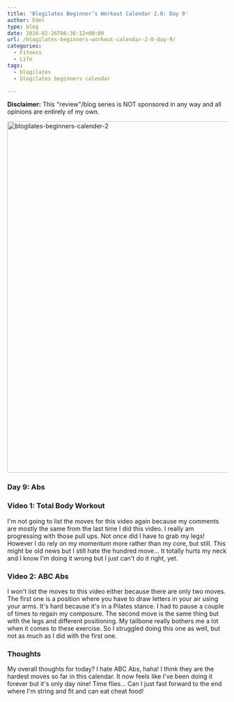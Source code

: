 ```yaml
---
title: 'Blogilates Beginner’s Workout Calendar 2.0: Day 9'
author: Edel
type: blog
date: 2016-02-26T06:36:12+00:00
url: /blogilates-beginners-workout-calendar-2-0-day-9/
categories:
  - Fitness
  - Life
tags:
  - blogilates
  - blogilates beginners calendar

---
```

**Disclaimer:** This "review"/blog series is NOT sponsored in any way and all opinions are entirely of my own.

<a href="http://scattered.me/wp-content/uploads/2016/02/blogilates-beginners-calender-2.png" rel="attachment wp-att-11076"><img src="http://scattered.me/wp-content/uploads/2016/02/blogilates-beginners-calender-2-1024x806.png" alt="blogilates-beginners-calender-2" width="1024" height="806" class="alignnone size-large wp-image-11076" srcset="http://erzadel.net/blog/wp-content/uploads/2016/02/blogilates-beginners-calender-2-1024x806.png 1024w, http://erzadel.net/blog/wp-content/uploads/2016/02/blogilates-beginners-calender-2-300x236.png 300w, http://erzadel.net/blog/wp-content/uploads/2016/02/blogilates-beginners-calender-2-768x604.png 768w" sizes="(max-width: 1024px) 100vw, 1024px" /></a>

### Day 9: Abs

### Video 1: Total Body Workout

I'm not going to list the moves for this video again because my comments are mostly the same from the last time I did this video. I really am progressing with those pull ups. Not once did I have to grab my legs! However I do rely on my momentum more rather than my core, but still. This might be old news but I still hate the hundred move&#8230; It totally hurts my neck and I know I'm doing it wrong but I just can't do it right, yet.

<div class="flex-video">
</div>

### Video 2: ABC Abs

I won't list the moves to this video either because there are only two moves. The first one is a position where you have to draw letters in your air using your arms. It's hard because it's in a Pilates stance. I had to pause a couple of times to regain my composure. The second move is the same thing but with the legs and different positioning. My tailbone really bothers me a lot when it comes to these exercise. So I struggled doing this one as well, but not as much as I did with the first one.

<div class="flex-video">
</div>

### Thoughts

My overall thoughts for today? I hate ABC Abs, haha! I think they are the hardest moves so far in this calendar. It now feels like I've been doing it forever but it's only day nine! Time flies&#8230; Can I just fast forward to the end where I'm string and fit and can eat cheat food!


